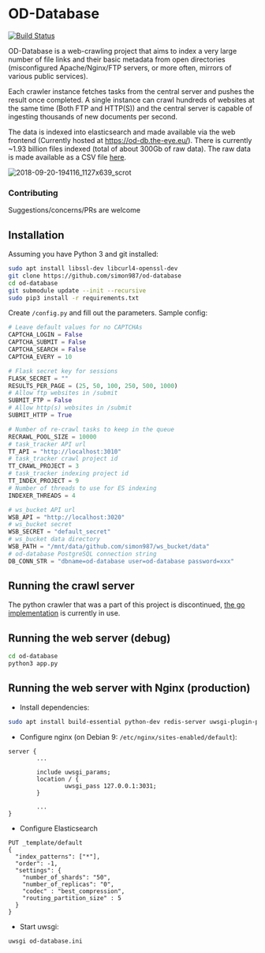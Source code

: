 # OD-Database

[![Build Status](https://ci.simon987.net/buildStatus/icon?job=od-database_qa)](https://ci.simon987.net/job/od-database_qa/)

OD-Database is a web-crawling project that aims to index a very large number of file links and their basic metadata from open directories (misconfigured Apache/Nginx/FTP servers, or more often, mirrors of various public services).

Each crawler instance fetches tasks from the central server and pushes the result once completed. A single instance can crawl hundreds of websites at the same time (Both FTP and HTTP(S)) and the central server is capable of ingesting thousands of new documents per second. 

The data is indexed into elasticsearch and made available via the web frontend (Currently hosted at https://od-db.the-eye.eu/). There is currently ~1.93 billion files indexed (total of about 300Gb of raw data). The raw data is made available as a CSV file [here](https://od-db.the-eye.eu/dl).

![2018-09-20-194116_1127x639_scrot](https://user-images.githubusercontent.com/7120851/45852325-281cca00-bd0d-11e8-9fed-49a54518e972.png)


### Contributing   
Suggestions/concerns/PRs are welcome

## Installation
Assuming you have Python 3 and git installed:
```bash
sudo apt install libssl-dev libcurl4-openssl-dev
git clone https://github.com/simon987/od-database
cd od-database
git submodule update --init --recursive
sudo pip3 install -r requirements.txt
```
Create `/config.py` and fill out the parameters. Sample config:
```python
# Leave default values for no CAPTCHAs
CAPTCHA_LOGIN = False
CAPTCHA_SUBMIT = False
CAPTCHA_SEARCH = False
CAPTCHA_EVERY = 10

# Flask secret key for sessions
FLASK_SECRET = ""
RESULTS_PER_PAGE = (25, 50, 100, 250, 500, 1000)
# Allow ftp websites in /submit
SUBMIT_FTP = False
# Allow http(s) websites in /submit
SUBMIT_HTTP = True

# Number of re-crawl tasks to keep in the queue
RECRAWL_POOL_SIZE = 10000
# task_tracker API url
TT_API = "http://localhost:3010"
# task_tracker crawl project id
TT_CRAWL_PROJECT = 3
# task_tracker indexing project id
TT_INDEX_PROJECT = 9
# Number of threads to use for ES indexing
INDEXER_THREADS = 4

# ws_bucket API url
WSB_API = "http://localhost:3020"
# ws_bucket secret
WSB_SECRET = "default_secret"
# ws_bucket data directory
WSB_PATH = "/mnt/data/github.com/simon987/ws_bucket/data"
# od-database PostgreSQL connection string
DB_CONN_STR = "dbname=od-database user=od-database password=xxx"
```

## Running the crawl server
The python crawler that was a part of this project is discontinued,
[the go implementation](https://github.com/terorie/od-database-crawler) is currently in use.

## Running the web server (debug)
```bash
cd od-database
python3 app.py
```

## Running the web server with Nginx (production)
* Install dependencies:
```bash
sudo apt install build-essential python-dev redis-server uwsgi-plugin-python3
```
* Configure nginx (on Debian 9: `/etc/nginx/sites-enabled/default`):
```nginx
server {
        ...

        include uwsgi_params;
        location / {
                uwsgi_pass 127.0.0.1:3031;
        }
        
        ...
}
```

* Configure Elasticsearch
```
PUT _template/default
{
  "index_patterns": ["*"],
  "order": -1,
  "settings": {
    "number_of_shards": "50",
    "number_of_replicas": "0",
    "codec" : "best_compression",
    "routing_partition_size" : 5
  }
}
```
* Start uwsgi:
```bash
uwsgi od-database.ini
```

